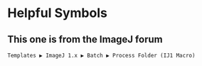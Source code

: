 # Helpful Symbols

## This one is from the ImageJ forum

`Templates ▶ ImageJ 1.x ▶ Batch ▶ Process Folder (IJ1 Macro)`

